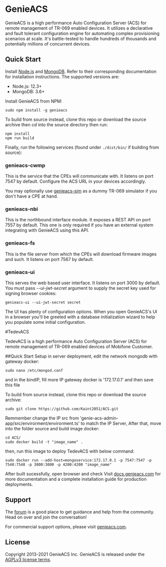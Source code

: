 # GenieACS

GenieACS is a high performance Auto Configuration Server (ACS) for remote
management of TR-069 enabled devices. It utilizes a declarative and fault
tolerant configuration engine for automating complex provisioning scenarios at
scale. It's battle-tested to handle hundreds of thousands and potentially
millions of concurrent devices.

## Quick Start

Install [Node.js](http://nodejs.org/) and [MongoDB](http://www.mongodb.org/).
Refer to their corresponding documentation for installation instructions. The
supported versions are:

- Node.js: 12.3+
- MongoDB: 3.6+

Install GenieACS from NPM:

    sudo npm install -g genieacs

To build from source instead, clone this repo or download the source archive
then _cd_ into the source directory then run:

    npm install
    npm run build

Finally, run the following services (found under `./dist/bin/` if building from
source):

### genieacs-cwmp

This is the service that the CPEs will communicate with. It listens on port 7547
by default. Configure the ACS URL in your devices accordingly.

You may optionally use [genieacs-sim](https://github.com/genieacs/genieacs-sim)
as a dummy TR-069 simulator if you don't have a CPE at hand.

### genieacs-nbi

This is the northbound interface module. It exposes a REST API on port 7557 by
default. This one is only required if you have an external system integrating
with GenieACS using this API.

### genieacs-fs

This is the file server from which the CPEs will download firmware images and
such. It listens on port 7567 by default.

### genieacs-ui

This serves the web based user interface. It listens on port 3000 by default.
You must pass _--ui-jwt-secret_ argument to supply the secret key used for
signing browser cookies:

    genieacs-ui --ui-jwt-secret secret

The UI has plenty of configuration options. When you open GenieACS's UI in a
browser you'll be greeted with a database initialization wizard to help you
populate some initial configuration.

#TedevACS

TedevACS is a high performance Auto Configuration Server (ACS) for remote
management of TR-069 enabled devices of Mobifone Customer.

##Quick Start
Setup in server deployment, edit the network mongodb with gateway docker:

    sudo nano /etc/mongod.conf
    
and in the bindIP, fill more IP gateway docker is '172.17.0.1' and then save this file

To build from source instead, clone this repo or download the source archive:

    sudo git clone https://github.com/Kaint2051/ACS.git

Remmember change the IP src from 'genie-acs-admin-app/src/envirorment/envirorment.ts' to match the IP Server, 
After that, move into the folder source and build image docker:

    cd ACS/
    sudo docker build -t "image_name" .

then, run this image to deploy TedevACS with below command:

    sudo docker run --add-host=mongoservice:172.17.0.1 -p 7547:7547 -p 7548:7548 -p 3000:3000 -p 4200:4200 "image_name"
After built sucessfully, open browser and check 
Visit [docs.genieacs.com](https://docs.genieacs.com) for more documentation and
a complete installation guide for production deployments.

## Support

The [forum](https://forum.genieacs.com) is a good place to get guidance and help
from the community. Head on over and join the conversation!

For commercial support options, please visit
[genieacs.com](https://genieacs.com/support/).

## License

Copyright 2013-2021 GenieACS Inc. GenieACS is released under the
[AGPLv3 license terms](https://raw.githubusercontent.com/genieacs/genieacs/master/LICENSE).
